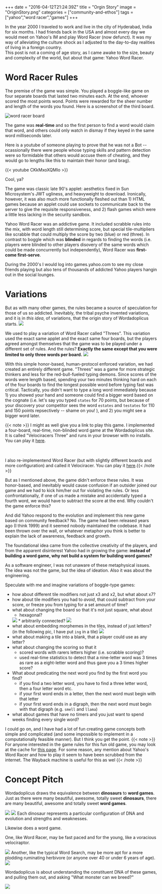 +++
date = "2016-04-12T21:24:39Z"
title = "Orgin Story"
image = "OriginStory.png"
categories = ["community-and-ethos"]
tags = ["yahoo","word racer","games"]
+++

In the year 2000 I traveled to work and live in the city of Hyderabad, India for
six months.  I had friends back in the USA and almost every day we would meet
on Yahoo's IM and play Word Racer (now defunct). It was my way of
alleviating the culture shock as I adjusted to the day-to-day realities of living in a foreign country.  
This post is not a coming of age story, as I came awake to the size, beauty and complexity of the world, but
about that game:  Yahoo Word Racer.

# Word Racer Rules
The premise of the game was simple. You played a boggle-like game on four
separate boards that lasted two minutes each. At the end, whoever scored the
most points wond.  Points were rewarded for the sheer number and length of the
words you found.
Here is a screenshot of the third board.
 
 ![word racer board](/images/wordracerboard.png)

The game was **real-time** and so the first person to find a word would claim
that word, and others could only watch in dismay if they keyed in the same word
milliseconds later.

Here is a youtube of someone playing to prove that he was not a Bot -- ocassionally there were people whose
typing skills and pattern detection were so formidable that others would accuse
them of cheating, and they would go to lengths like this to maintain their honor (and brag).

{{< youtube CKkMxoXQMIo >}}

Cool, ya?

The game was classic late 90's applet:  aesthetics fixed in Sun Microsystem's
JWT ugliness, and heavyweight to download.  Ironically, however, it was also
much more functionally fleshed out than 1) HTML games because an applet could use sockets to
communicate back to the server to give the requisite responsiveness, and 2) flash
games which were a little less lacking in the security sandbox.

Yahoo Word Racer was an addictive game.  It included scrabble rules into the mix, with
word length still determining score, but special tile-multipliers like scrabble that
could multiply the score by two (blue) or red (three).  In contrast to boggle which 
was **blinded** in regards to finding the words (i.e. players were blinded to other players
disovery of the same words which could be made concurrently but independently), 
Word Racer was **first-come first-serve**.

During the 2000's I would log into games.yahoo.com to see my close friends playing but also tens 
of thousands of addicted Yahoo players hangin out in the social lounges.

# Variations
But as with many other games, the rules became a source of speculation for those of us so addicted.
Inevitably, the tribal psyche invented variations, and it is in *this idea*, of variations, that the 
origin story of Wordadoplicus starts.
  <img class="half-size" src="/images/OriginStory.png"/>

We used to play a variation of Word Racer called "Threes". This variation used
the exact same applet and the exact same four boards, but the players agreed
amongst themselves that the game was to be played under a different set of
rules.  And the rules?  **Exactly the same except that you were limited to only
three words per board.**
  <img class="quarter-size" src="/images/originstory-threefingers.png"/>

With this simple honor-based, human-protocol enforced variation, we had created
an entirely different game.  "Threes" was a game for more strategic thinkers
and less for the red-bull-fueled typing demons.  Since scores of the words were
length based, spending your two minutes thinking hard on each of the four boards to
find the longest possible word before typing fast was critical.  Tactically, you didn't
want to type a long word immediately because 1) you showed your hand and someone 
could find a bigger word based on the cognate (i.e. let's say you typed ```states``` for 70 points, but because
of your discovery your competitor sees the word ```estates``` and ```testates``` for 110 and 150 points
repsectively -- shame on you! ), and 2) you might see a bigger word later.

{{< note >}}
 I might as well give you a link to play this game.  I implemented a four-board, real-time,
non-blinded word game at the Wordadoplicus site.  It is called "Velociracers Three" and
runs in your browser with no installs. 
You can play it <a href="https://wordadoplicus.com/games/multiplayer/competitive/realtime/s/theVelociracersThree/spawn"> here</a>.
 
<br/>
<br/>
I also re-implementend Word Racer (but with slightly different boards and more configuration) 
and called it Velociracer. You can play it <a href="https://wordadoplicus.com/games/multiplayer/competitive/realtime/s/theVelociracers/spawn"> here</a>.{{< /note >}}


But as I mentioned above, the game didn't enforce these rules. It was honor-based,
and inevitably would cause confusion if an outsider joined our game and we 
had to kick him/her out for violating the rules. Or less confrontationally, if one
of us made a mistake and accidentally typed a fourth word, we would have to subtract the 
score at the end.  Why couldn't the game enforce this?

And did Yahoo respond to the evolution and implement this new game based on community 
feedback?  No.  The game had been released years ago (I think 1999) and it seemed nobody 
maintained the codebase.  It had been thrown over the wall, or whatever metaphor you think
is better to explain the  lack of awareness, feedback and growth.

The foundational idea came from the collective creativity of the players, and from
the apparent disinterest Yahoo had in growing the game:  **instead of building a word game, why not
build a system for building word games?**

As a software engineer, I was not unaware of these metaphysical issues.  The idea
was not the game, but the idea of ideation.  Also it was about the engineering. 

Speculate with me and imagine variations of boggle-type games:

* how about different tile modifiers not just x3 and x2, but what about x7?
* how about tile modifiers you had to *avoid*, that could subtract from your score, or freeze you from typing for a set amount of time?
* what about changing the board so that it's not just square, what about
  * hexagonal?
  <img class="half-size" src="/images/originstory-hexagonal.png"/>
  * arbitrarily connected?
  <img class="half-size" src="/images/originstory-arbitrary.png"/>
* what about embedding morphemes in the tiles, instead of just letters? (in the following pic, I have put ```ing``` in a tile)
  <img class="half-size" src="/images/originstory-morphemes.png"/>
* what about making a tile into a blank, that a player could use as any letter?
* what about changing the scoring so that it
  * scored words with rarers letters higher (i.e. scrabble scoring)?
  * used real-time statistics to detect that a nine-letter word was 3 times as rare as a eight-letter word and thus gave you a 3 times higher score? 
* What about predicating the next word you find by the first word you find?
  * if you find a two letter word, you have to find a three letter word, then a four letter word etc.
  * if your first word ends in a letter, then the next word must begin with that letter
  * if your first word ends in a digraph, then the next word must begin with that digraph (e.g.  ```smell``` and ```llama```)
* what about games that have no timers and you just want to spend weeks finding every single word?

I could go on, and I have had a lot of fun creating game concepts both simple and complicated (and some impossible to 
implement in a computationally feasible manner).  But I think you get the point.
{{< note >}}
For anyone interested in the game rules for this fun old game, you may look at the cache for <a href="http://self.gutenberg.org/article.aspx?title=word_racer">this page</a>.  For some reason, any mention about Yahoo's Word Racer and how
to play it seem to have been scrubbed from the internet.  The Wayback machine is useful for this as wel
{{< /note >}}

# Concept Pitch
Wordadoplicus draws the equivalence between **dinosaurs** to **word games**.  Just as there
were many beautiful, awesome, totally sweet **dinosaurs**, there are many
beautiful, awesome and totally sweet **word games**.

  <img src="/images/originstory-gameequalsdinosaur1.svg"/>
  <img src="/images/originstory-gameequalsdinosaur2.svg"/>
Each dinosaur represents a particular configuration of DNA
and evolution and strengths and weaknesses. 

Likewise does a word game. 

One, like Word Racer, may be fast paced and for the young, like 
a voracious velociraptor.  

  <img class="half-size" src="/images/originstory-fastpaced.png"/>
Another, like the typical Word Search, may be more apt
for a more plodding ruminating herbivore (or anyone over 40 or under 6 years of age).

  <img class="half-size" src="/images/originstory-slowpaced.png"/>

Wordadoplicus is about understanding the constituent DNA of these games, and
pulling them out, and asking "What monster can we breed?"

  <img src="/images/originstory-lovechild.svg"/>




<div id='discourse-comments'></div>

<script type="text/javascript">
  DiscourseEmbed = { discourseUrl: 'https://forum.wordadoplicus.com/',
                     topicId: 104 };

  (function() {
    var d = document.createElement('script'); d.type = 'text/javascript'; d.async = true;
    d.src = DiscourseEmbed.discourseUrl + 'javascripts/embed.js';
    (document.getElementsByTagName('head')[0] || document.getElementsByTagName('body')[0]).appendChild(d);
  })();
</script>


